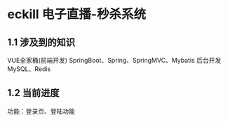 # eckill 电子直播-秒杀系统

## 1.1 涉及到的知识
VUE全家桶(前端开发)
SpringBoot、Spring、SpringMVC、Mybatis 后台开发
MySQL、Redis

## 1.2 当前进度
功能：登录页、登陆功能
